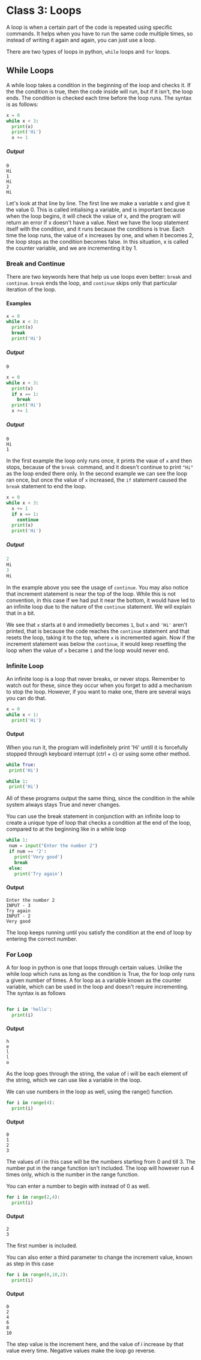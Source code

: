 # Class 3: Loops

A loop is when a certain part of the code is repeated using specific commands. It helps when you have to run the same code multiple times, so instead of writing it again and again, you can just use a loop.

There are two types of loops in python, ``while`` loops and ``for`` loops.

## While Loops

A while loop takes a condition in the beginning of the loop and checks it. If the the condition is true, then the code inside will run, but if it isn't, the loop ends. The condition is checked each time before the loop runs. The syntax is as follows:

```python
x = 0
while x < 3:
  print(x)
  print('Hi')
  x += 1
```

##### Output

```
0
Hi
1
Hi
2
Hi
```

Let's look at that line by line. The first line we make a variable x and give it the value 0. This is called intialising a variable, and is important because when the loop begins, it will check the value of x, and the program will return an error if x doesn't have a value. Next we have the loop statement itself with the condition, and it runs because the conditions is true. Each time the loop runs, the value of x increases by one, and when it becomes 2, the loop stops as the condition becomes false. In this situation, x is called the counter variable, and we are incrementing it by 1.

### Break and Continue

There are two keywords here that help us use loops even better: ``break`` and ``continue``. ``break`` ends the loop, and ``continue`` skips only that particular iteration of the loop.

#### Examples

```python
x = 0
while x < 3:
  print(x)
  break
  print('Hi')
```

##### Output

```
0
```

```python
x = 0
while x < 3:
  print(x)
  if x == 1:
    break
  print('Hi')
  x += 1
```

##### Output

```
0
Hi
1
```

In the first example the loop only runs once, it prints the vaue of ``x`` and then stops, because of the ``break ``command, and it doesn't continue to print ``"Hi"`` as the loop ended there only. In the second example we can see the loop ran once, but once the value of ``x`` increased, the ``if`` statement caused the ``break`` statement to end the loop.

```python
x = 0
while x < 3:
  x += 1
  if x == 1:
    continue
  print(x)
  print('Hi')
```

##### Output

```python
2
Hi
3
Hi
```

In the example above you see the usage of ``continue``. You may also notice that increment statement is near the top of the loop. While this is not convention, in this case if we had put it near the bottom, it would have led to an infinite loop due to the nature of the ``continue`` statement. We will explain that in a bit. 

We see that ``x`` starts at ``0`` and immedietly becomes ``1``, but ``x`` and ``'Hi'`` aren't printed, that is because the code reaches the ``continue`` statement and that resets the loop, taking it to the top, where ``x`` is incremented again. Now if the increment statement was below the ``continue``, it would keep resetting the loop when the value of ``x`` became ``1`` and the loop would never end. 

### Infinite Loop

An infinite loop is a loop that never breaks, or never stops. Remember to watch out for these, since they occur when you forget to add a mechanism to stop the loop. However, if you want to make one, there are several ways you can do that. 

```python
x = 0
while x < 1:
  print('Hi')
 ```
 
 #### Output
 
 
 When you run it, the program will indefinitely print 'Hi' untill it is forcefully stopped through keyboard interrupt (ctrl + c) or using some other method.
 
 ```python
 while True:
  print('Hi')
 ```
 
 ```python 
 while 1:
  print('Hi')
 ```
 
 All of these programs output the same thing, since the condition in the while system always stays True and never changes. 
 
You can use the break statement in conjunction with an infinite loop to create a unique type of loop that checks a condition at the end of the loop, compared to at the beginning like in a while loop
 
 ```python
 while 1:
  num = input("Enter the number 2")
  if num == '2':
    print('Very good')
    break 
  else:
    print('Try again')
 ```
 
 #### Output
 
 ``` 
 Enter the number 2
 INPUT - 3
 Try again
 INPUT - 2
 Very good
 ```
 
The loop keeps running until you satisfy the condition at the end of loop by entering the correct number.
 
### For Loop
 
A for loop in python is one that loops through certain values. Unlike the while loop which runs as long as the condition is True, the for loop only runs a given number of times.
A for loop as a variable known as the counter variable, which can be used in the loop and doesn't require incrementing. The syntax is as follows

```python

for i in 'hello':
  print(i)
 ```
 
#### Output

```
h
e
l
l
o
```

As the loop goes through the string, the value of i will be each element of the string, which we can use like a variable in the loop. 

We can use numbers in the loop as well, using the range() function.

```python
for i in range(4):
  print(i)
```

#### Output

```
0
1
2
3
```

The values of i in this case will be the numbers starting from 0 and till 3. The number put in the range function isn't included. The loop will however run 4 times only, which is the number in the range function. 

You can enter a number to begin with instead of 0 as well. 
```python 
for i in range(2,4):
  print(i)
```

#### Output
 
```
2
3
```

The first number is included. 

You can also enter a third parameter to change the increment value, known as step in this case

```python
for i in range(0,10,2):
  print(i)
```

#### Output

```
0
2
4
6
8
10
```

The step value is the increment here, and the value of i increase by that value every time. Negative values make the loop go reverse. 



 
 

